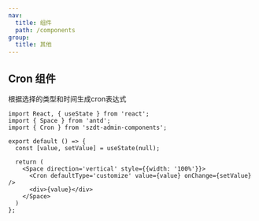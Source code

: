 ```yaml
---
nav:
  title: 组件
  path: /components
group:
  title: 其他
---
```


## Cron 组件

根据选择的类型和时间生成cron表达式

```tsx
import React, { useState } from 'react';
import { Space } from 'antd';
import { Cron } from 'szdt-admin-components';

export default () => {
  const [value, setValue] = useState(null);
  
  return (
    <Space direction='vertical' style={{width: '100%'}}>
      <Cron defaultType='customize' value={value} onChange={setValue} />
      <div>{value}</div>
    </Space>
  )
};
```

<API src="../../components/Cron/index.tsx" ></API>
